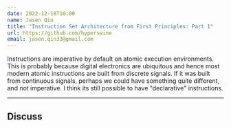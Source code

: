 ```yaml
---
date: 2022-12-18T10:00
name: Jasen Qin
title: "Instruction Set Architecture from First Principles: Part 1"
url: https://github.com/hyperswine
email: jasen.qin33@gmail.com
---
```


Instructions are imperative by default on atomic execution environments. This is probably because digital electronics are ubiquitous and hence most modern atomic instructions are built from discrete signals. If it was built from continuous signals, perhaps we could have something quite different, and not imperative. I think its still possible to have "declarative" instructions.

---

<h2 style={{textAlign: "center"}}>Discuss</h2>

<giscus-widget repo="hyperswine/projects"
        repoid="R_kgDOIZg-sQ"
        category="Announcements"
        categoryid="DIC_kwDOIZg-sc4CSmin"
        mapping="pathname"
        strict="0"
        reactionsenabled="1"
        emitmetadata="0"
        inputposition="top"
        theme="preferred_color_scheme"
        lang="en"
        loading="lazy"
        crossorigin="anonymous">
</giscus-widget>
